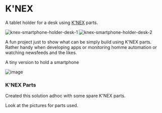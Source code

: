 # K'NEX
A tablet holder for a desk using [K'NEX](https://www.knex.com) parts.

![knex-smartphone-holder-desk-1](https://user-images.githubusercontent.com/47274144/61871932-5eedde80-aee2-11e9-8193-1ebf88962f26.png)
![knex-smartphone-holder-desk-2](https://user-images.githubusercontent.com/47274144/61871939-61503880-aee2-11e9-89dc-9e1a787bd9bd.png)

A fun project just to show what can be simply build using K'NEX parts.
Rather handy when developing apps or monitoring homme automation or watching newsfeeds and the likes.

A tiny version to hold a smartphone 

![image](https://github.com/user-attachments/assets/b2ebf024-f736-426a-a9ca-03a806adeb53)

### K'NEX Parts
Created this solution adhoc with some spare K'NEX parts.

Look at the pictures for parts used.
